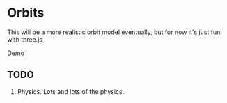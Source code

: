 # Orbits

This will be a more realistic orbit model eventually, but for now it's just fun with three.js

[Demo](http://lemone.github.io/orbits/)

## TODO
1. Physics. Lots and lots of the physics.
